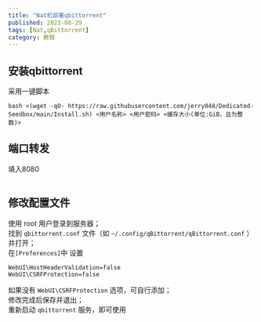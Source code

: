 ```yaml
---
title: "Nat机部署qbittorrent"
published: 2023-08-29
tags: [Nat,qBittorrent]
category: 教程
---
```


## 安装qbittorrent

采用一键脚本

```shell
bash <(wget -qO- https://raw.githubusercontent.com/jerry048/Dedicated-Seedbox/main/Install.sh) <用户名称> <用户密码> <缓存大小(单位:GiB，且为整数)>
```

## 端口转发

填入8080

<picture>
    <source srcset="https://s3.catcat.blog/images/2023/08/image-8.avif" type="image/avif">
    <source srcset="https://s3.catcat.blog/images/2023/08/image-8.webp" type="image/webp">
    <img src="https://s3.catcat.blog/images/2023/08/image-8.jpg" alt="" loading="lazy">
</picture>

## 修改配置文件

使用 root 用户登录到服务器；  
找到 `qbittorrent.conf` 文件（如 `~/.config/qBittorrent/qBittorrent.conf` ）并打开；  
在`[Preferences]`中 设置

```shell
WebUI\HostHeaderValidation=false
WebUI\CSRFProtection=false
```

如果没有 `WebUI\CSRFProtection` 选项，可自行添加；  
修改完成后保存并退出；  
重新启动 `qbittorrent` 服务，即可使用
